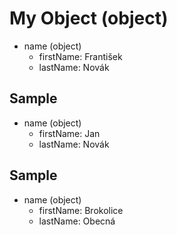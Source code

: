 # My Object (object)

- name (object)
    - firstName: František
    - lastName: Novák

## Sample

- name (object)
    - firstName: Jan
    - lastName: Novák

## Sample

- name (object)
    - firstName: Brokolice
    - lastName: Obecná
